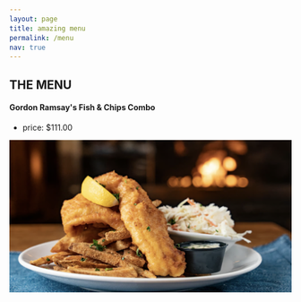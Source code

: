 ```yaml
---
layout: page
title: amazing menu
permalink: /menu
nav: true
---
```


## THE MENU 



#### Gordon Ramsay's Fish & Chips Combo

- price: $111.00

<p align="center">
  
![images](assets/images/fishnchips.png)
</p>


<p align="center">
  <img width="460" height="450" src="![images](assets/images/fishnchips.png)>
</p>
